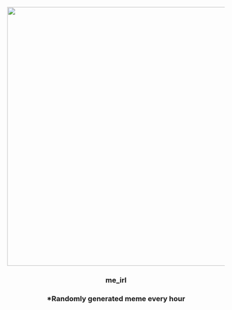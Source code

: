 <p align="center">
        <img src="https://i.imgur.com/pYvyQhT.jpg" width="600" height="600">
        </p>
        <h3 align="center">me_irl</h3>
        <h3 align="center">*Randomly generated meme every hour</h3>
    